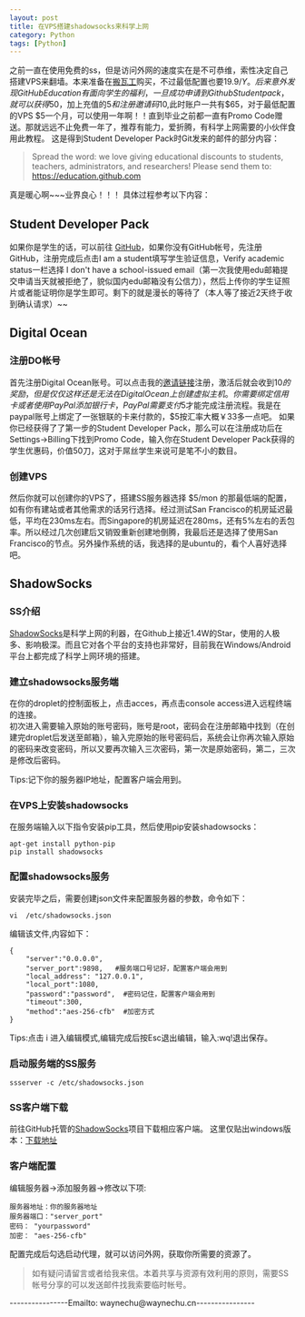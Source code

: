 ```yaml
---
layout: post
title: 在VPS搭建shadowsocks来科学上网
category: Python
tags: [Python]
---
```



之前一直在使用免费的ss，但是访问外网的速度实在是不可恭维，索性决定自己搭建VPS来翻墙。本来准备在[搬瓦工](https://bandwagonhost.com/)购买，不过最低配置也要$19.9/Y。后来意外发现 GitHub Education 有面向学生的福利，一旦成功申请到Github Student pack，就可以获得$50，加上充值的$5和注册邀请码$10,此时账户一共有$65，对于最低配置的VPS $5一个月，可以使用一年啊！！直到毕业之前都一直有Promo Code赠送。那就远远不止免费一年了，推荐有能力，爱折腾，有科学上网需要的小伙伴食用此教程。
这是得到Student Developer Pack时Git发来的邮件的部分内容：

> Spread the word: we love giving educational discounts to students, teachers, administrators, and researchers! Please send them to:  
https://education.github.com 

真是暖心啊~~~业界良心！！！
具体过程参考以下内容：

## Student Developer Pack

如果你是学生的话，可以前往 [GitHub](https://education.github.com/)，如果你没有GitHub帐号，先注册GitHub，注册完成后点击I am a student填写学生验证信息，Verify academic status一栏选择
I don't have a school-issued email（第一次我使用edu邮箱提交申请当天就被拒绝了，貌似国内edu邮箱没有公信力），然后上传你的学生证照片或者能证明你是学生即可。剩下的就是漫长的等待了（本人等了接近2天终于收到确认请求）~~

##  Digital Ocean

### 注册DO帐号

首先注册Digital Ocean账号。可以点击我的[邀请链接](https://m.do.co/c/6d3c33c4b39e)注册，激活后就会收到$10的奖励，但是仅仅这样还是无法在Digital Ocean上创建虚拟主机。你需要绑定信用卡或者使用PayPal添加银行卡，PayPal需要支付$5才能完成注册流程。我是在paypal账号上绑定了一张银联的卡来付款的，$5按汇率大概￥33多一点吧。
如果你已经获得了了第一步的Student Developer Pack，那么可以在注册成功后在Settings->Billing下找到Promo Code，输入你在Student Developer Pack获得的学生优惠码，价值50刀，这对于屌丝学生来说可是笔不小的数目。

### 创建VPS

然后你就可以创建你的VPS了，搭建SS服务器选择 $5/mon 的那最低端的配置，如有你有建站或者其他需求的话另行选择。经过测试San Francisco的机房延迟最低，平均在230ms左右。而Singapore的机房延迟在280ms，还有5%左右的丢包率。所以经过几次创建后又销毁重新创建地倒腾，我最后还是选择了使用San Francisco的节点。另外操作系统的话，我选择的是ubuntu的，看个人喜好选择吧。

## ShadowSocks

### SS介绍
[ShadowSocks](https://github.com/shadowsocks)是科学上网的利器，在Github上接近1.4W的Star，使用的人极多、影响极深。而且它对各个平台的支持也非常好，目前我在Windows/Android平台上都完成了科学上网环境的搭建。

### 建立shadowsocks服务端

在你的droplet的控制面板上，点击acces，再点击console access进入远程终端的连接。  
初次进入需要输入原始的账号密码，账号是root，密码会在注册邮箱中找到（在创建完droplet后发送至邮箱），输入完原始的账号密码后，系统会让你再次输入原始的密码来改变密码，所以又要再次输入三次密码，第一次是原始密码，第二，三次是修改后密码。

Tips:记下你的服务器IP地址，配置客户端会用到。

### 在VPS上安装shadowsocks

在服务端输入以下指令安装pip工具，然后使用pip安装shadowsocks：

```shell
apt-get install python-pip
pip install shadowsocks

```

### 配置shadowsocks服务

安装完毕之后，需要创建json文件来配置服务器的参数，命令如下：
 
```shell
vi  /etc/shadowsocks.json
```
编辑该文件,内容如下：

```shell
{
    "server":"0.0.0.0",
    "server_port":9898,   #服务端口号记好，配置客户端会用到
    "local_address": "127.0.0.1",
    "local_port":1080,
    "password":"password",  #密码记住，配置客户端会用到
    "timeout":300,
    "method":"aes-256-cfb"  #加密方式
}
```

Tips:点击 i 进入编辑模式,编辑完成后按Esc退出编辑，输入:wq!退出保存。


### 启动服务端的SS服务


```shell
ssserver -c /etc/shadowsocks.json 
```

###  SS客户端下载

前往GitHub托管的[ShadowSocks](https://github.com/shadowsocks)项目下载相应客户端。
这里仅贴出windows版本：[下载地址](https://github.com/shadowsocks/shadowsocks-csharp/releases/download/2.5.6/Shadowsocks-win-2.5.6.zip)

###  客户端配置

编辑服务器->添加服务器->修改以下项:

```
服务器地址：你的服务器地址
服务器端口："server_port"
密码： "yourpassword"
加密： "aes-256-cfb"
```

配置完成后勾选启动代理，就可以访问外网，获取你所需要的资源了。

> 如有疑问请留言或者给我来信。本着共享与资源有效利用的原则，需要SS帐号分享的可以发送邮件找我索要临时帐号。

----------------Emailto: waynechu@waynechu.cn----------------
